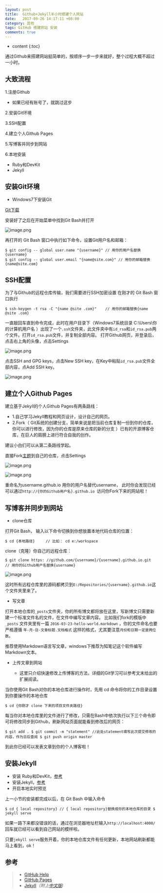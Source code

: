 ```yaml
---
layout: post
title:  Github+Jekyll半小时搭建个人网站
date:   2017-09-26 14:17:11 +08:00
category: 其他
tags: GitHub 搭建网站 安装
comments: true
---
```


* content
{:toc}

通过Github来搭建网站挺简单的，按顺序一步一步来就好，整个过程大概不超过一小时。








## 大致流程
1.注册Github
- 如果已经有账号了，就跳过这步

2.安装Git环境

3.SSH配置

4.建立个人Github Pages

5.写博客并同步到网站

6.本地安装
- Ruby和DevKit
- Jekyll


## 安装Git环境
- Windows7下安装Git

 [Git下载]( https://git-for-windows.github.io/)

安装好了之后在开始菜单中找到Git Bash并打开

![image.png](http://upload-images.jianshu.io/upload_images/3688263-a293ada2a07e2cf7.png?imageMogr2/auto-orient/strip%7CimageView2/2/w/1240)

再打开的 Git Bash 窗口中执行如下命令，设置Git用户名和邮箱：

```
$ git config -- global user.name "{username}" // 用你的用户名替换{username}  
$ git config -- global user.email "{name@site.com}" // 用你的邮箱替换{name@site.com}
```


## SSH配置
为了与Github的远程仓库传输，我们需要进行SSH加密设置
在刚才的 Git Bash 窗口执行
```
$ ssh-keygen -t rsa -C "{name @site .com}"    // 用你的邮箱替换{name @site .com}
```
一直敲回车直到命令完成，此时在用户目录下（Windows7系统目录  C:\Users\你的计算机用户名 ）出现了一个`.ssh`文件夹，此文件夹中有`id_rsa`和`id_rsa.pub`两个文件。打开`id_rsa.pub`文件，并复制全部内容。
打开Github网页，并登录后，点击右上角的头像，点击Settings

![image.png](http://upload-images.jianshu.io/upload_images/3688263-b9f207dfc9b17370.png?imageMogr2/auto-orient/strip%7CimageView2/2/w/1240)

 点击SSH and GPG keys，点击New SSH key，在Key中粘贴`id_rsa.pub`文件全部内容，点Add SSH key。

![image.png](http://upload-images.jianshu.io/upload_images/3688263-0950f7a4102eb6f8.png?imageMogr2/auto-orient/strip%7CimageView2/2/w/1240)

##  建立个人Github Pages


建立基于Jekyll的个人Github Pages有两条路线：

- 1.自己学习Jekyll教程和网页设计，设计自己的网页。
- 2.Fork（ Git系统的创建分支，简单来说是把当前仓库复制一份到你的仓库，你可以进行修改，因为你的仓库是原来仓库的新的分支 ）已有的开源博客仓库，在巨人的肩膀上进行符合自我的创作。


建议小白们可以从第二条路线学起。

直接Fork[主题]( https://github.com/iamycx/iamycx.github.io )到自己的仓库，点击Settings

![image.png](http://upload-images.jianshu.io/upload_images/3688263-71e99489d7710dbc.png?imageMogr2/auto-orient/strip%7CimageView2/2/w/1240)

![image.png](http://upload-images.jianshu.io/upload_images/3688263-71130aede30c2021.png?imageMogr2/auto-orient/strip%7CimageView2/2/w/1240)

 重命名为username.github.io 用你的用户名替代username， 此时你会发现已经可以通过`http://{你的Github用户名}.github.io `访问你Fork下来的网站啦！






##  写博客并同步到网站


- clone仓库

打开Git Bash， 输入以下命令切换到你想放置本地代码仓库的位置：

```
$ cd {本地路径}     // 比如： cd e:/workspace
```

clone（克隆）你自己的远程仓库：

```
$ git clone https: //github.com/{username}/{username}.github.io.git   // 用你的Github用户名替换{username}
```

![image.png](http://upload-images.jianshu.io/upload_images/3688263-3c97cd38e7897320.png?imageMogr2/auto-orient/strip%7CimageView2/2/w/1240)

这时所有远程仓库里的源码都拷贝到`E:/Repositories/{username}.github.io`这个文件夹里来了。


- 写文章


打开本地仓库的`_posts`文件夹，你的所有博文都将放在这里，写新博文只需要新建一个标准文件名的文件，在文件中编写文章内容。 比如我们fork的模版中`_posts` 文件夹里有一篇 `2016-03-23-hello-world.markdown` ，你的文件命名也要严格遵循 `年-月-日-文章标题.文档格式` 这样的格式，尤其要注意`月份和日期一定是两位数`。 

推荐使用Markdown语言写文章，windows下推荐为知笔记这个软件编写Markdown文本。

- 上传文章到网站

  - 这里只介绍快速修改上传博客的方法，详细的Git学习可以参考文末给出的扩展阅读。


当你使用Git Bash对你的本地仓库进行操作时，先用  cd  命令将你的工作目录设置到你要操作的本地仓库

```
$ cd {你刚才 clone 下来的项目文件夹路径}
```

每当你对本地仓库里的文件进行了修改，只需在Bash中依次执行以下三个命令即可将修改同步到Github，刷新网站页面就能看到修改后的网页：

```
$ git add . $ git commit -m "statement" //此处statement填写此次提交修改的内容，作为日后查阅 $ git push origin master
```

到此你已经可以发表文章到你的个人博客啦！


##  安装Jekyll
- 安装 Ruby和DevKit，[参考]( https://jingyan.baidu.com/article/48b558e33558ac7f38c09aee.html )
- 安装Jekyll，[参考]( https://jingyan.baidu.com/article/925f8cb8f6422ac0dde056ee.html )
- 开启本地实时预览

上一小节的安装都完成以后，在 Git Bash 中输入命令

```
$ cd { local repository} // { local repository}替换成你的本地仓库的目录 $ jekyll serve
```
如果一路下来都没错误的话，通过在浏览器地址栏输入`http://localhost:4000/ `回车就已经可以看到自己网站的模样啦。


只要`jekyll serve`服务开着，你的本地仓库文件有任何更新，本地网站刷新都能马上看到，ok！





## 参考


>* [GitHub Help](https://help.github.com/categories/github-pages-basics/)
>* [GitHub Pages]( https://pages.github.com/)
>* [Jekyll](http://jekyllrb.com/)*（附上[中文版](http://jekyllcn.com/))*
